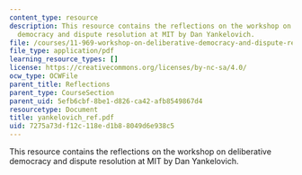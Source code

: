 ```yaml
---
content_type: resource
description: This resource contains the reflections on the workshop on deliberative
  democracy and dispute resolution at MIT by Dan Yankelovich.
file: /courses/11-969-workshop-on-deliberative-democracy-and-dispute-resolution-summer-2005/7275a73df12c118ed1b88049d6e938c5_yankelovich_ref.pdf
file_type: application/pdf
learning_resource_types: []
license: https://creativecommons.org/licenses/by-nc-sa/4.0/
ocw_type: OCWFile
parent_title: Reflections
parent_type: CourseSection
parent_uid: 5efb6cbf-8be1-d826-ca42-afb8549867d4
resourcetype: Document
title: yankelovich_ref.pdf
uid: 7275a73d-f12c-118e-d1b8-8049d6e938c5
---
```

This resource contains the reflections on the workshop on deliberative democracy and dispute resolution at MIT by Dan Yankelovich.